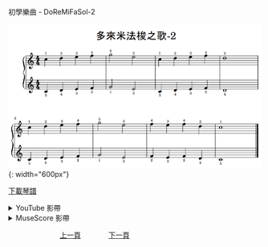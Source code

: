﻿---
---
初學樂曲 - DoReMiFaSol-2

![DoReMiFaSol-2](/assets/Piano/B-DoReMiFaSol-2.png){: width="600px"}

<a href="/assets/Piano/B-DoReMiFaSol-2.pdf" target="_blank">下載琴譜</a>

<details>
  <summary>YouTube 影帶</summary>
<ol>
<iframe width="560" height="315" src="https://www.youtube.com/embed/WQR8uVktMfg" title="生日快樂 - 吳老師鋼琴教學" frameborder="0" allow="accelerometer; autoplay; clipboard-write; encrypted-media; gyroscope; picture-in-picture; web-share" allowfullscreen></iframe>

</ol>
</details>

<details>
  <summary>MuseScore 影帶</summary>
<ol>
<a href="https://musescore.com/user/65457238/scores/11041336?share=copy_link" target="_blank">Open to Play</a>
</ol>
</details>


&nbsp;&nbsp;&nbsp;&nbsp;&nbsp;&nbsp;&nbsp;&nbsp;&nbsp;&nbsp;&nbsp;&nbsp;
&nbsp;&nbsp;&nbsp;&nbsp;&nbsp;&nbsp;&nbsp;&nbsp;&nbsp;&nbsp;&nbsp;&nbsp;
[上一頁](B-DoReMiFaSol)
&nbsp;&nbsp;&nbsp;&nbsp;&nbsp;&nbsp;&nbsp;&nbsp;&nbsp;&nbsp;&nbsp;&nbsp;
[下一頁](B-ConCon)









